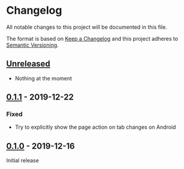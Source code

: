 # Changelog

All notable changes to this project will be documented in this file.

The format is based on [Keep a Changelog] and this project adheres to [Semantic Versioning].

## [Unreleased]

- Nothing at the moment

## [0.1.1] - 2019-12-22

### Fixed

- Try to explicitly show the page action on tab changes on Android

## [0.1.0] - 2019-12-16

Initial release

[Keep a Changelog]: https://keepachangelog.com/en/1.0.0/
[Semantic Versioning]: https://semver.org/spec/v2.0.0.html
[Unreleased]: https://nosuchdomain.mooo.com/git/doc/wallabaggerini/compare/0.1.1...master
[0.1.1]: https://nosuchdomain.mooo.com/git/doc/wallabaggerini/compare/0.1.0...0.1.1
[0.1.0]: https://nosuchdomain.mooo.com/git/doc/wallabaggerini/src/tag/0.1.0
